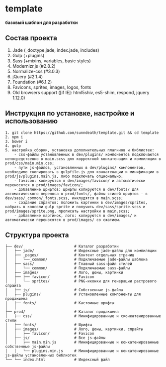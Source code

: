 # template
**базовый шаблон для разработки**

## Состав проекта
1. Jade (_doctype.jade, index.jade, includes)
2. Gulp (+plugins)
3. Sass (+mixins, variables, basic styles)
4. Modernizr.js (#2.8.2)
5. Normalize-css (#3.0.3)
6. jQuery (#2.1.4)
7. Foundation (#6.1.2)
8. Favicons, sprites, images, logos, fonts
9. Old browsers support ([if IE]: html5shiv, es5-shim, respond, jquery 1.12.0)

## Инструкция по установке, настройке и использованию
```
1. git clone https://github.com/sunndeath/template.git && cd template
2. npm i
3. bower i
4. gulp
5. настройка сборки, установка дополнительных плагинов и библиотек:
    - css-файлы установленных в dev/plugins/ компонентов подключаются непосредственно в main.scss для корректной конкатенации и компиляции в prod/css/main.min.css;
    - пути js-файлов, установленных в dev/plugins/ компонентов, необходимо скопировать в gulpfile.js для конкатенации и минификации в prod/js/plugins.main.js, либо подключать опционально;
    - favicon: копируются в dev/images/favicon/ и автоматически переносятся в prod/images/favicon/;
    - добавление шрифтов: шрифты копируются в dev/fonts/ для автоматического переноса в prod/fonts/, файлы стилей шрифтов - в dev/sass/_common/_fonts.scss, инклудятся в main.scss;
    - создание спрайтов: положить картинки в dev/images/sprites, набрать в консоли gulp sprite и получить dev/sass/sprite.scss и prod/images/sprite.png, прописать настройки в main.scss;
    - добавление картинок, лого: копируются в dev/images/ и автоматически переносятся в prod/images/ со сжатием.
```

## Структура проекта
```
├── dev/                       # Каталог разработки
│   ├── jade/                  # Индексные jade-файлы для компиляции
│   ├── _pages/                # Контент отдельных страниц
│   │   └──_common/            # Подключаемые jade-файлы шаблона
│   ├── sass/                  # Главный sass-файл стилей
│   │   └──_common/            # Подключаемые sass-файлы
│   ├── images/                # Лого, фоны, картинки
│   ├── ├── favicon/           # Favicon
│   │   └── sprites/           # PNG-иконки для генерации растрового спрайта
│   ├── js/                    # Собственные js-файлы
│   ├── plugins/               # Установленные компоненты для продакшена
│   ├── fonts/                 # Кастомные шрифты
│   │
├── prod/                      # Каталог продакшена
│   ├── css/                   # Минифицированные и сконкатенированные стили
│   ├── fonts/                 # Шрифты
│   ├── images/                # Лого, фоны, картинки, спрайты
│   │   ├── favicon/           # Favicon
│   ├── js/              	   # Все js-файлы
│   │   ├── main.min.js        # Минифицированные и конкатенированные собственные js-файлы
│   │   └── plugins.min.js     # Минифицированные и конкатенированные js-файлы установленных библиотек
└── └── index.html             # Индексный файл
```
